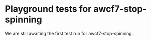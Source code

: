 # Playground tests for awcf7-stop-spinning
We are still awaiting the first test run for awcf7-stop-spinning.
